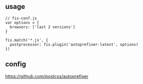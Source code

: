 ## usage

```
// fis-conf.js
var options = {
  browsers: ['last 2 versions']
}

fis.match('*.js', {
  postprocessor: fis.plugin('autoprefixer-latest', options)
})
```

## config
https://github.com/postcss/autoprefixer
